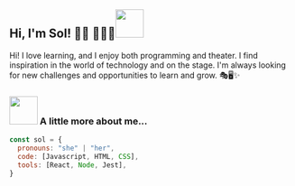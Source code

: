<h2> Hi, I'm Sol! 👋🏼 👩🏻‍💻<img src="https://media.giphy.com/media/mGcNjsfWAjY5AEZNw6/giphy.gif" width="50"></h2>
Hi! I love learning, and I enjoy both programming and theater. I find inspiration in the world of technology and on the stage. I'm always looking for new challenges and opportunities to learn and grow. 🎭🖥️✨


### <img src="https://media.giphy.com/media/VgCDAzcKvsR6OM0uWg/giphy.gif" width="50"> A little more about me...
```js
const sol = {
  pronouns: "she" | "her",
  code: [Javascript, HTML, CSS],
  tools: [React, Node, Jest],
}
```

<!--
**KathyEncalada/KathyEncalada** is a ✨ _special_ ✨ repository because its `README.md` (this file) appears on your GitHub profile.

Here are some ideas to get you started:

- 🔭 I’m currently working on ...
- 🌱 I’m currently learning ...
- 👯 I’m looking to collaborate on ...
- 🤔 I’m looking for help with ...
- 💬 Ask me about ...
- 📫 How to reach me: ...
- 😄 Pronouns: ...
- ⚡ Fun fact: ...
-->
